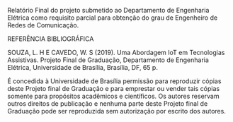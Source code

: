 Relatório Final do projeto submetido ao Departamento de Engenharia Elétrica como requisito parcial para obtenção do grau de Engenheiro de Redes de Comunicação.

REFERÊNCIA BIBLIOGRÁFICA

SOUZA, L. H E CAVEDO, W. S (2019). Uma Abordagem IoT em Tecnologias Assistivas. Projeto Final de
Graduação, Departamento de Engenharia Elétrica, Universidade de Brasília, Brasília, DF, 65 p.

É concedida à Universidade de Brasília permissão para reproduzir cópias deste Projeto final de Graduação e
para emprestar ou vender tais cópias somente para propósitos acadêmicos e científicos. Os autores reservam
outros direitos de publicação e nenhuma parte deste Projeto final de Graduação pode ser reproduzida sem
autorização por escrito dos autores.
